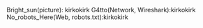 Bright_sun(picture): kirkokirk
G4tto(Network, Wireshark):kirkokirk
No_robots_Here(Web, robots.txt):kirkokirk
